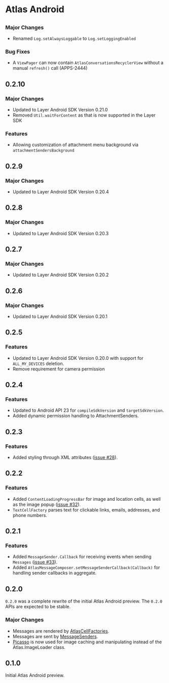 # Atlas Android

##

### Major Changes
  * Renamed `Log.setAlwaysLoggable` to `Log.setLoggingEnabled`

### Bug Fixes
  * A `ViewPager` can now contain `AtlasConversationsRecyclerView` without a manual `refresh()`
    call (APPS-2444)

## 0.2.10

### Major Changes
  * Updated to Layer Android SDK Version 0.21.0
  * Removed `Util.waitForContent` as that is now supported in the Layer SDK

### Features
  * Allowing customization of attachment menu background via `attachmentSendersBackground`

## 0.2.9

### Major Changes
  * Updated to Layer Android SDK Version 0.20.4

## 0.2.8

### Major Changes
  * Updated to Layer Android SDK Version 0.20.3

## 0.2.7

### Major Changes
  * Updated to Layer Android SDK Version 0.20.2

## 0.2.6

### Major Changes
  * Updated to Layer Android SDK Version 0.20.1

## 0.2.5

### Features
  * Updated to Layer Android SDK Version 0.20.0 with support for `ALL_MY_DEVICES` deletion.
  * Remove requirement for camera permission

## 0.2.4

### Features
  * Updated to Android API 23 for `compileSdkVersion` and `targetSdkVersion`.
  * Added dynamic permission handling to AttachmentSenders.


## 0.2.3

### Features
  * Added styling through XML attributes ([issue #28](https://github.com/layerhq/Atlas-Android/issues/28)).


## 0.2.2

### Features
  * Added `ContentLoadingProgressBar` for image and location cells, as well as the image popup ([issue #32](https://github.com/layerhq/Atlas-Android/issues/32)).
  * `TextCellFactory` parses text for clickable links, emails, addresses, and phone numbers.


## 0.2.1

### Features
  * Added `MessageSender.Callback` for receiving events when sending `Messages` ([issue #33](https://github.com/layerhq/Atlas-Android/issues/33)).
  * Added `AtlasMessageComposer.setMessageSenderCallback(Callback)` for handling sender callbacks in
    aggregate.


## 0.2.0

`0.2.0` was a complete rewrite of the initial Atlas Android preview.  The `0.2.0` APIs are expected to be stable.

### Major Changes
  * Messages are rendered by [AtlasCellFactories](https://github.com/layerhq/Atlas-Android/blob/master/layer-atlas/src/main/java/com/layer/atlas/messagetypes/AtlasCellFactory.java).
  * Messages are sent by [MessageSenders](https://github.com/layerhq/Atlas-Android/blob/master/layer-atlas/src/main/java/com/layer/atlas/messagetypes/MessageSender.java).
  * [Picasso](https://github.com/square/picasso) is now used for image caching and manipulating instead of the Atlas.ImageLoader class.


## 0.1.0

Initial Atlas Android preview.